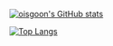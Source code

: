 [![oisgoon's GitHub stats](https://github-readme-stats.vercel.app/api?username=oisgoon&show_icons=true&theme=github_dark&repo=github-readme-stats)](https://github.com/oisgoon/github-readme-stats)

[![Top Langs](https://github-readme-stats.vercel.app/api/top-langs/?username=oisgoon)](https://github.com/oisgoon/github-readme-stats)
